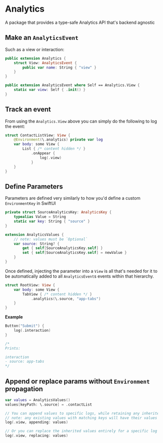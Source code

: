 # Analytics

A package that provides a type-safe Analytics API that's backend agnostic 

## Make an `AnalyticsEvent`

Such as a view or interaction:

```swift
public extension Analytics {
    struct View: AnalyticsEvent {
        public var name: String { "view" }
    }
}

public extension AnalyticsEvent where Self == Analytics.View {
    static var view: Self { .init() }
}
```

## Track an event

From using the `Analytics.View` above you can simply do the following to log the event:

```swift
struct ContactListView: View {
    @Environment(\.analytics) private var log
    var body: some View {
        List { /* content hidden */ }
            .onAppear {
                log(.view)
            }
    }
}
```

## Define Parameters

Parameters are defined very similarly to how you'd define a custom `EnvironmentKey` in SwiftUI

```swift
private struct SourceAnalyticsKey: AnalyticsKey {
    typealias Value = String
    static var key: String { "source" }
}

extension AnalyticsValues {
    // note: values must be `Optional`
    var source: String? {
        get { self[SourceAnalyticsKey.self] }
        set { self[SourceAnalyticsKey.self] = newValue }
    }
}
```

Once defined, injecting the parameter into a `View` is all that's needed for it to be automatically added to all `AnalyticsEvent`s events within that hierarchy.

```swift
struct RootView: View {
    var body: some View {
        TabView { /* content hidden */ }
            .analytics(\.source, "app-tabs")
    }
}
```

**Example**

```swift
Button("Submit") {
    log(.interaction)
}

/*
Prints:

interaction
- source: app-tabs
*/
```

## Append or replace params without `Environment` propagation
```swift 
var values = AnalyticsValues()
values[keyPath: \.source] = .contactList

// You can append values to specific logs, while retaining any inherited values
// note: any existing values with matching keys will have their values overwritten
log(.view, appending: values)

// Or you can replace the inherited values entirely for a specific log
log(.view, replacing: values)
```
